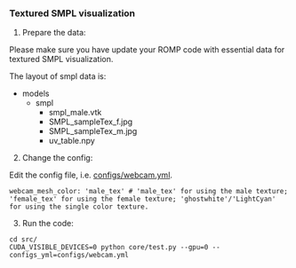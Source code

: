 ### Textured SMPL visualization

1. Prepare the data:

Please make sure you have update your ROMP code with essential data for textured SMPL visualization.

The layout of smpl data is:
- models
  - smpl
    - smpl_male.vtk
    - SMPL_sampleTex_f.jpg
    - SMPL_sampleTex_m.jpg
    - uv_table.npy

2. Change the config:

Edit the config file, i.e. [configs/webcam.yml](src/configs/webcam.yml).

```
webcam_mesh_color: 'male_tex' # 'male_tex' for using the male texture; 'female_tex' for using the female texture; 'ghostwhite'/'LightCyan' for using the single color texture.
```

3. Run the code:

```
cd src/
CUDA_VISIBLE_DEVICES=0 python core/test.py --gpu=0 --configs_yml=configs/webcam.yml
```
